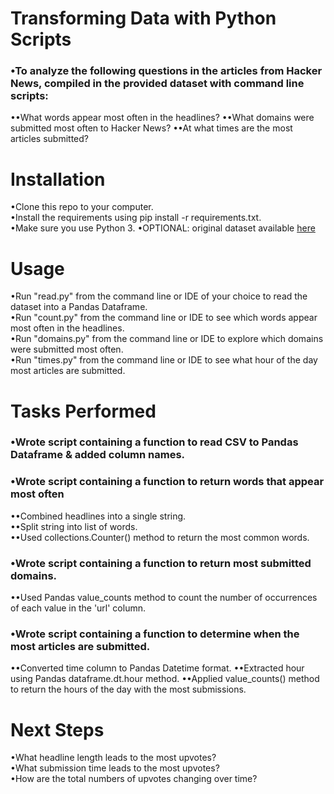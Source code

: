 # Transforming Data with Python Scripts
### •To analyze the following questions in the articles from Hacker News, compiled in the provided dataset with command line scripts:
••What words appear most often in the headlines?
••What domains were submitted most often to Hacker News?
••At what times are the most articles submitted?

# Installation
•Clone this repo to your computer.  
•Install the requirements using pip install -r requirements.txt.  
•Make sure you use Python 3.
•OPTIONAL: original dataset available [here](https://github.com/arnauddri/hn)

# Usage
•Run "read.py" from the command line or IDE of your choice to read the dataset into a Pandas Dataframe.  
•Run "count.py" from the command line or IDE to see which words appear most often in the headlines.  
•Run "domains.py" from the command line or IDE to explore which domains were submitted most often.  
•Run "times.py" from the command line or IDE to see what hour of the day most articles are submitted.

# Tasks Performed
### •Wrote script containing a function to read CSV to Pandas Dataframe & added column names.
### •Wrote script containing a function to return words that appear most often
••Combined headlines into a single string.  
••Split string into list of words.  
••Used collections.Counter() method to return the most common words.
### •Wrote script containing a function to return most submitted domains.
••Used Pandas value_counts method to count the number of occurrences of each value in the 'url' column.
### •Wrote script containing a function to determine when the most articles are submitted.
••Converted time column to Pandas Datetime format.
••Extracted hour using Pandas dataframe.dt.hour method.
••Applied value_counts() method to return the hours of the day with the most submissions.

# Next Steps
•What headline length leads to the most upvotes?  
•What submission time leads to the most upvotes?  
•How are the total numbers of upvotes changing over time?
